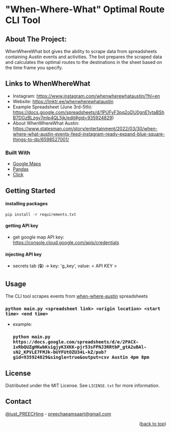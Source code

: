  # "When-Where-What" Optimal Route CLI Tool


## About The Project: 
WhenWhereWhat bot gives the ability to scrape data from spreadsheets containing Austin events and activities. The bot prepares the scraped data and calculates the optimal routes to the destinations in the sheet based on the time frame you specify.

## Links to WhenWhereWhat
* Instagram: https://www.instagram.com/whenwherewhataustin/?hl=en
* Website: https://linktr.ee/whenwherewhataustin
* Example Spreadsheet (June 3rd-5th): https://docs.google.com/spreadsheets/d/1PUFyF3pq2oDU0gnE1ytaBShB7DGzBLzgy7mlp4QL5jk/edit#gid=935924829)
* About WhenWhereWhat Austin: https://www.statesman.com/story/entertainment/2022/03/30/when-where-what-austin-events-feed-instagram-ready-expand-blue-square-things-to-do/6598527001/

### Built With

* [Google Maps](https://github.com/googlemaps/google-maps-services-python)
* [Pandas](https://pandas.pydata.org/)
* [Click](https://click.palletsprojects.com/en/8.1.x/)


<!-- GETTING STARTED -->
## Getting Started

#### installing packages
`pip install -r requirements.txt`

#### getting API key
- get google map API key: https://console.cloud.google.com/apis/credentials

#### injecting API key
- secrets tab (🔒) -> key: 'g_key', value: < API KEY >

<!-- USAGE EXAMPLES -->
## Usage

The CLI tool scrapes events from [when-where-austin](https://linktr.ee/whenwherewhataustin) spreadsheets

### `python main.py <spreadsheet link> <origin location> <start time> <end time>`

* example:
  ### `python main.py https://docs.google.com/spreadsheets/d/e/2PACX-1vRbQUZgHKwbKsigjyK3XKK-pjr53sFPNJ3RRtbP_gtA2uBAl-sN2_KPVLE7FMJk-bUYFUtOZU34L-kZ/pub?gid=935924829&single=true&output=csv Austin 4pm 8pm`


<!-- LICENSE -->
## License

Distributed under the MIT License. See `LICENSE.txt` for more information.


<!-- CONTACT -->
## Contact

[@just_PREECHing](https://twitter.com/just_PREECHing) - preechaeamsaart@gmail.com

<p align="right">(<a href="#top">back to top</a>)</p>

